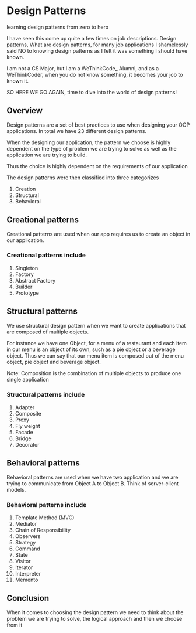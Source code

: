# Design Patterns

learning design patterns from zero to hero

I have seen this come up quite a few times on job descriptions. Design patterns, What are design patterns, for many job applications I shamelessly said NO to knowing design patterns as I felt it was something I should have known.

I am not a CS Major, but I am a WeThinkCode_ Alumni, and as a WeThinkCoder, when you do not know something, it becomes your job to known it.

SO HERE WE GO AGAIN, time to dive into the world of design patterns!

## Overview

Design patterns are a set of best practices to use when designing your OOP applications. In total we have 23 different design patterns.

When the designing our application, the pattern we choose is highly dependent on the type of problem we are trying to solve as well as the application we are trying to build.

Thus the choice is highly dependent on the requirements of our application

The design patterns were then classified into three categorizes

1. Creation
2. Structural
3. Behavioral

## Creational patterns

Creational patterns are used when our app requires us to create an object in our application.

### Creational patterns include

1. Singleton
2. Factory
3. Abstract Factory
4. Builder
5. Prototype

## Structural patterns

We use structural design pattern when we want to create applications that are composed of multiple objects.

For instance we have one Object, for a menu of a restaurant and each item in our menu is an object of its own, such as a pie object or a beverage object. Thus we can say that our menu item is composed out of the menu object, pie object and beverage object.

Note: Composition is the combination of multiple objects to produce one single application

### Structural patterns include

1. Adapter
2. Composite
3. Proxy
4. Fly weight
5. Facade
6. Bridge
7. Decorator

## Behavioral patterns

Behavioral patterns are used when we have two application and we are trying to communicate from Object A to Object B. Think of server-client models.

### Behavioral patterns include

1. Template Method (MVC)
2. Mediator
3. Chain of Responsibility
4. Observers
5. Strategy
6. Command
7. State
8. Visitor
9. Iterator
10. Interpreter
11. Memento

## Conclusion

When it comes to choosing the design pattern we need to think about the problem we are trying to solve, the logical approach and then we choose from it
